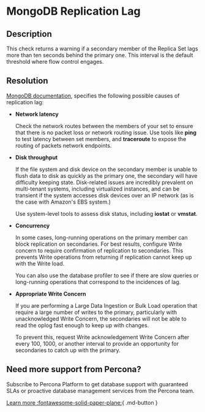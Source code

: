 # MongoDB Replication Lag	

## Description
This check returns a warning if a secondary member of the Replica Set lags more than ten seconds behind the primary one. This interval is the default threshold where flow control engages.


## Resolution
[MongoDB documentation](https://www.mongodb.com/docs/manual/tutorial/troubleshoot-replica-sets/#replication-lag-causes), specifies the following possible causes of replication lag:

- **Network latency**

    Check the network routes between the members of your set to ensure that there is no packet loss or network routing issue.
    Use tools like **ping** to test latency between set members, and **traceroute** to expose the routing of packets network endpoints.

- **Disk throughput**
  
    If the file system and disk device on the secondary member is unable to flush data to disk as quickly as the primary one, the secondary will have difficulty keeping state. 
    Disk-related issues are incredibly prevalent on multi-tenant systems, including virtualized instances, and can be transient if the system accesses disk devices over an IP network (as is the case with Amazon's EBS system.)

    Use system-level tools to assess disk status, including **iostat** or **vmstat**.

- **Concurrency**

    In some cases, long-running operations on the primary member can block replication on secondaries. For best results, configure Write concern to require confirmation of replication to secondaries. This prevents Write operations from returning if replication cannot keep up with the Write load.

    You can also use the database profiler to see if there are slow queries or long-running operations that correspond to the incidences of lag.

- **Appropriate Write Concern**
  
    If you are performing a Large Data Ingestion or Bulk Load operation that require a large number of writes to the primary, particularly with unacknowledged Write Concern, the secondaries will not be able to read the oplog fast enough to keep up with changes.

    To prevent this, request Write acknowledgement Write Concern after every 100, 1000, or another interval to provide an opportunity for secondaries to catch up with the primary.



## Need more support from Percona?
Subscribe to Percona Platform to get database support with guaranteed SLAs or proactive database management services from the Percona team.

[Learn more :fontawesome-solid-paper-plane:](https://per.co.na/subscribe){ .md-button }
